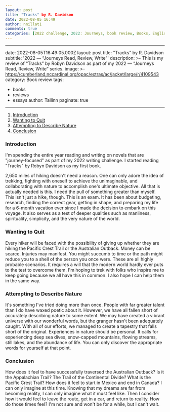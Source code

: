 ```yaml
---
layout: post
title: "Tracks" by R. Davidson
date: 2022-08-05 16:49
author: nnillat1
comments: true
categories: [2022 challenge, 2022: Journeys, book review, Books, English, essays, featured, journeys, r. davidson, reviews, short read, tracks, writing]
---
```


---
date: 2022-08-05T16:49:05.000Z
layout: post
title: "Tracks" by R. Davidson
subtitle: '2022 — “Journeys Read, Review, Write”'
description: >-
  This is my review of “Tracks” by Robyn Davidson as part of my 2022 — “Journeys Read, Review, Write” series.
image: >-
  https://cumberland.nccardinal.org/opac/extras/ac/jacket/large/r/4109543
category: Book review
tags:
  - books
  - reviews
  - essays
author: Tallinn
paginate: true
---
<!-- wp:table-of-contents {"headings":[{"content":"Introduction","level":3,"link":"https://nnillathub.wordpress.com/2022/08/05/book-review-tracks-by-r-davidson/#introduction"},{"content":"Wanting to Quit","level":3,"link":"https://nnillathub.wordpress.com/2022/08/05/book-review-tracks-by-r-davidson/#wanting-to-quit"},{"content":"Attempting to Describe Nature","level":3,"link":"https://nnillathub.wordpress.com/2022/08/05/book-review-tracks-by-r-davidson/#attempting-to-describe-nature"},{"content":"Conclusion","level":3,"link":"https://nnillathub.wordpress.com/2022/08/05/book-review-tracks-by-r-davidson/#conclusion"}]} -->
<ol><li><a class="wp-block-table-of-contents__entry" href="https://nnillathub.wordpress.com/2022/08/05/book-review-tracks-by-r-davidson/#introduction">Introduction</a></li><li><a class="wp-block-table-of-contents__entry" href="https://nnillathub.wordpress.com/2022/08/05/book-review-tracks-by-r-davidson/#wanting-to-quit">Wanting to Quit</a></li><li><a class="wp-block-table-of-contents__entry" href="https://nnillathub.wordpress.com/2022/08/05/book-review-tracks-by-r-davidson/#attempting-to-describe-nature">Attempting to Describe Nature</a></li><li><a class="wp-block-table-of-contents__entry" href="https://nnillathub.wordpress.com/2022/08/05/book-review-tracks-by-r-davidson/#conclusion">Conclusion</a></li></ol>
<!-- /wp:table-of-contents -->

<!-- wp:heading {"level":3} -->
<h3 id="introduction">Introduction</h3>
<!-- /wp:heading -->

<!-- wp:paragraph -->
<p>I'm spending the entire year reading and writing on novels that are "journey-focused" as part of my 2022 writing challenge. I started reading "Tracks" by Robyn Davidson as my first book.</p>
<!-- /wp:paragraph -->

<!-- wp:more -->
<!--more-->
<!-- /wp:more -->

<!-- wp:paragraph -->
<p>2,650 miles of hiking doesn't need a reason. One can only adore the idea of trekking, fighting with oneself to achieve the unimaginable, and collaborating with nature to accomplish one's ultimate objective. All that is actually needed is this. I need the pull of something greater than myself. This isn't just a hike, though. This is an exam. It has been about budgeting, research, finding the correct gear, getting in shape, and preparing my life for a 6-month vacation ever since I made the decision to embark on this voyage. It also serves as a test of deeper qualities such as manliness, spirituality, simplicity, and the very nature of the world.</p>
<!-- /wp:paragraph -->

<!-- wp:heading {"level":3} -->
<h3 id="wanting-to-quit"><strong>Wanting to Quit</strong></h3>
<!-- /wp:heading -->

<!-- wp:paragraph -->
<p>Every hiker will be faced with the possibility of giving up whether they are hiking the Pacific Crest Trail or the Australian Outback. Money can be scarce. Injuries may manifest. You might succumb to time or the path might reduce you to a shell of the person you once were. These are all highly probable scenarios. It requires a will that the modern world hardly ever puts to the test to overcome them. I'm hoping to trek with folks who inspire me to keep going because we all have this in common. I also hope I can help them in the same way.</p>
<!-- /wp:paragraph -->

<!-- wp:heading {"level":3} -->
<h3 id="attempting-to-describe-nature"><strong>Attempting to Describe Nature</strong></h3>
<!-- /wp:heading -->

<!-- wp:paragraph -->
<p>It's something I've tried doing more than once. People with far greater talent than I do have waxed poetic about it. However, we have all fallen short of accurately describing nature to some extent. We may have created a vibrant universe with our wonderful words, but the granger hasn't been adequately caught. With all of our efforts, we managed to create a tapestry that falls short of the original. Experiences in nature should be personal. It calls for experiencing deep sea dives, snow-capped mountains, flowing streams, still lakes, and the abundance of life. You can only discover the appropriate words for yourself at that point.</p>
<!-- /wp:paragraph -->

<!-- wp:heading {"level":3} -->
<h3 id="conclusion">Conclusion</h3>
<!-- /wp:heading -->

<!-- wp:paragraph -->
<p>How does it feel to have successfully traversed the Australian Outback? Is it the Appalachian Trail? The Trail of the Continental Divide? What is the Pacific Crest Trail? How does it feel to start in Mexico and end in Canada? I can only imagine at this time. Knowing that my dreams are far from becoming reality, I can only imagine what it must feel like. Then I consider how it would feel to leave the route, get in a car, and return to reality. How do those times feel? I'm not sure and won't be for a while, but I can't wait.</p>
<!-- /wp:paragraph -->
